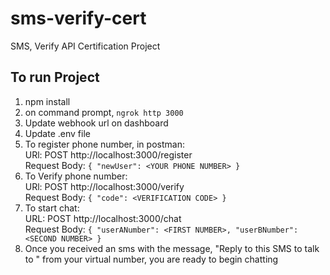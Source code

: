 # sms-verify-cert
SMS, Verify API Certification Project

## To run Project
1. npm install
2. on command prompt, `ngrok http 3000` 
3. Update webhook url on dashboard
4. Update .env file
5. To register phone number, in postman:\
  URl: POST http://localhost:3000/register \
  Request Body: `{
    "newUser": <YOUR PHONE NUMBER>
}` 
6. To Verify phone number: \
  URl: POST http://localhost:3000/verify \
  Request Body: `{
	"code": <VERIFICATION CODE>
}`
7. To start chat: \
  URL: POST http://localhost:3000/chat \
  Request Body: `{
	"userANumber": <FIRST NUMBER>,
	"userBNumber": <SECOND NUMBER>
}`
8. Once you received an sms with the message, "Reply to this SMS to talk to <USER>" from your virtual number, you are ready to begin chatting
